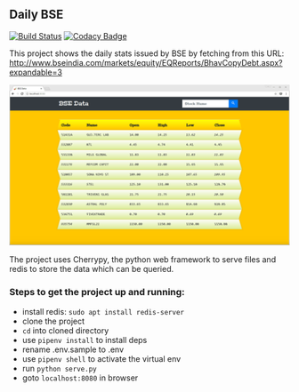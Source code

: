 ## Daily BSE
[![Build Status](https://travis-ci.org/tkhurana96/Daily-bse.svg?branch=master)](https://travis-ci.org/tkhurana96/Daily-bse)
[![Codacy Badge](https://api.codacy.com/project/badge/Grade/7a490c4232d648e6b357fcf92ebb54fb)](https://www.codacy.com/app/tkhurana96/Daily-bse?utm_source=github.com&amp;utm_medium=referral&amp;utm_content=tkhurana96/Daily-bse&amp;utm_campaign=Badge_Grade)

This project shows the daily stats issued by BSE by fetching from this URL: http://www.bseindia.com/markets/equity/EQReports/BhavCopyDebt.aspx?expandable=3

![website-layout](./demo.gif)

The project uses Cherrypy, the python web framework to serve files and redis to store the data which can be queried.

### Steps to get the project up and running:
  - install redis: `sudo apt install redis-server`
  - clone the project
  - `cd` into cloned directory
  - use `pipenv install` to install deps
  - rename .env.sample to .env
  - use `pipenv shell` to activate the virtual env
  - run `python serve.py`
  - goto `localhost:8080` in browser
